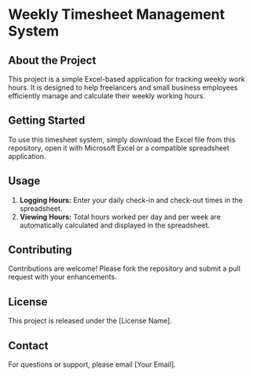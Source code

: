 # Weekly Timesheet Management System

## About the Project
This project is a simple Excel-based application for tracking weekly work hours. It is designed to help freelancers and small business employees efficiently manage and calculate their weekly working hours.

## Getting Started
To use this timesheet system, simply download the Excel file from this repository, open it with Microsoft Excel or a compatible spreadsheet application.

## Usage
1. **Logging Hours:** Enter your daily check-in and check-out times in the spreadsheet.
2. **Viewing Hours:** Total hours worked per day and per week are automatically calculated and displayed in the spreadsheet.

## Contributing
Contributions are welcome! Please fork the repository and submit a pull request with your enhancements.

## License
This project is released under the [License Name].

## Contact
For questions or support, please email [Your Email].
